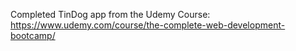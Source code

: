 Completed TinDog app from the Udemy Course: https://www.udemy.com/course/the-complete-web-development-bootcamp/

